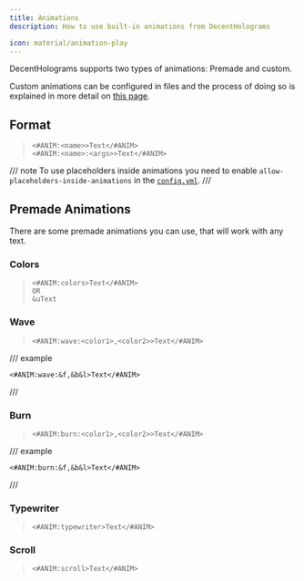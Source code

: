```yaml
---
title: Animations
description: How to use built-in animations from DecentHolograms

icon: material/animation-play
---
```


DecentHolograms supports two types of animations: Premade and custom.

Custom animations can be configured in files and the process of doing so is explained in more detail on [this page](configuration/animation.md).

## Format

> ```command
> <#ANIM:<name>>Text</#ANIM>
> <#ANIM:<name>:<args>>Text</#ANIM>
> ```

/// note
To use placeholders inside animations you need to enable `allow-placeholders-inside-animations` in the [`config.yml`](configuration/config.md).
///

## Premade Animations

There are some premade animations you can use, that will work with any text.

### Colors

> ```command
> <#ANIM:colors>Text</#ANIM>
> OR
> &uText
> ```

### Wave

> ```command
> <#ANIM:wave:<color1>,<color2>>Text</#ANIM>
> ```

/// example
```command
<#ANIM:wave:&f,&b&l>Text</#ANIM>
```
///

### Burn

> ```command
> <#ANIM:burn:<color1>,<color2>>Text</#ANIM>
> ```

/// example
```command
<#ANIM:burn:&f,&b&l>Text</#ANIM>
```
///

### Typewriter

> ```command
> <#ANIM:typewriter>Text</#ANIM>
> ```

### Scroll

> ```command
> <#ANIM:scroll>Text</#ANIM>
> ```